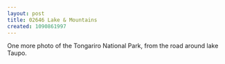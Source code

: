 ```yaml
---
layout: post
title: 02646 Lake & Mountains
created: 1090861997
---
```

One more photo of the Tongariro National Park, from the road around lake Taupo.
